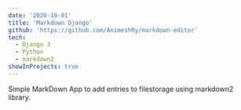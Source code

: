 ```yaml
---
date: '2020-10-01'
title: 'Markdown Django'
github: 'https://github.com/AnimeshRy/markdown-editor'
tech:
  - Django 3
  - Python
  - markdown2
showInProjects: true
---
```


Simple MarkDown App to add entries to filestorage using markdown2 library.
